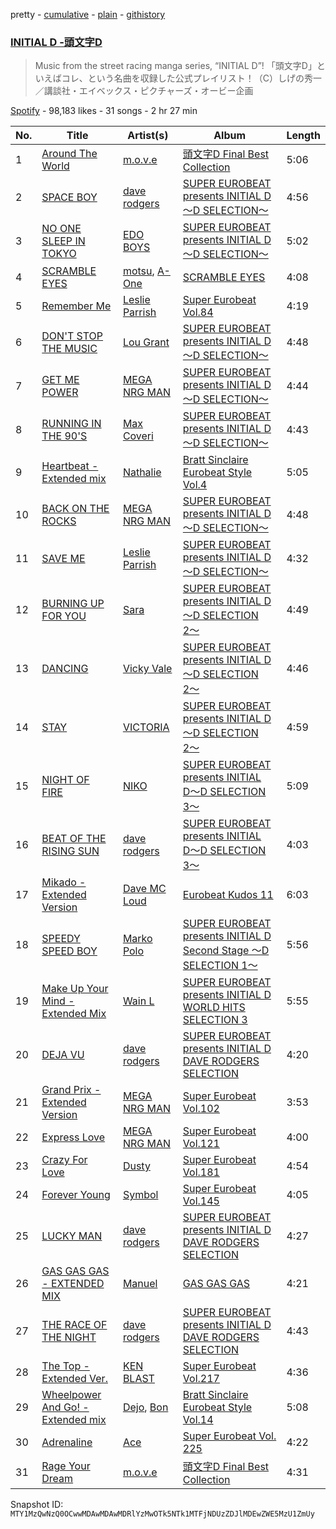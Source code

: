 pretty - [cumulative](/playlists/cumulative/37i9dQZF1DWU4aFimZ74X3.md) - [plain](/playlists/plain/37i9dQZF1DWU4aFimZ74X3) - [githistory](https://github.githistory.xyz/mackorone/spotify-playlist-archive/blob/main/playlists/plain/37i9dQZF1DWU4aFimZ74X3)

### [INITIAL D \-頭文字D](https://open.spotify.com/playlist/37i9dQZF1DWU4aFimZ74X3)

> Music from the street racing manga series, “INITIAL D”! 「頭文字D」といえばコレ、という名曲を収録した公式プレイリスト！（C）しげの秀一／講談社・エイベックス・ピクチャーズ・オービー企画

[Spotify](https://open.spotify.com/user/spotify) - 98,183 likes - 31 songs - 2 hr 27 min

| No. | Title | Artist(s) | Album | Length |
|---|---|---|---|---|
| 1 | [Around The World](https://open.spotify.com/track/1gsbM54z2EPqErHfiPIIhy) | [m.o.v.e](https://open.spotify.com/artist/13Y7h239f3l2knkpG5O7Uo) | [頭文字D Final Best Collection](https://open.spotify.com/album/6MbFICztIWFvQAiOfdB0Qx) | 5:06 |
| 2 | [SPACE BOY](https://open.spotify.com/track/4P9oqOrFDijZRN7TWP4OUZ) | [dave rodgers](https://open.spotify.com/artist/1uXrhF4cZsmDQZDueF9uJT) | [SUPER EUROBEAT presents INITIAL D 〜D SELECTION〜](https://open.spotify.com/album/1BbK1fKw0xg1HK3G0zVNTW) | 4:56 |
| 3 | [NO ONE SLEEP IN TOKYO](https://open.spotify.com/track/6tinyeimCbUv1CPuPBBQOH) | [EDO BOYS](https://open.spotify.com/artist/2qlGGrGnWPs3oqIib0oTSf) | [SUPER EUROBEAT presents INITIAL D 〜D SELECTION〜](https://open.spotify.com/album/1BbK1fKw0xg1HK3G0zVNTW) | 5:02 |
| 4 | [SCRAMBLE EYES](https://open.spotify.com/track/37cSzvBW0363UMwg4pOIGj) | [motsu](https://open.spotify.com/artist/0pZo9IfX38NN78vI3ru3Lk), [A\-One](https://open.spotify.com/artist/6fhECpcjjpePBtGwTbVn6B) | [SCRAMBLE EYES](https://open.spotify.com/album/64ed3RytU7vmzSFS8WFuJR) | 4:08 |
| 5 | [Remember Me](https://open.spotify.com/track/5Yhp3C2edvgSCeklFAeOvZ) | [Leslie Parrish](https://open.spotify.com/artist/0fcQm3RnOXaVsvKtnRp2K8) | [Super Eurobeat Vol.84](https://open.spotify.com/album/677rqn1UF3mT3yht8ZiHXl) | 4:19 |
| 6 | [DON'T STOP THE MUSIC](https://open.spotify.com/track/1Pd1zzDTp8G32vnSLWIlbI) | [Lou Grant](https://open.spotify.com/artist/35hyeD723SqEPzvWTZyeyU) | [SUPER EUROBEAT presents INITIAL D 〜D SELECTION〜](https://open.spotify.com/album/1BbK1fKw0xg1HK3G0zVNTW) | 4:48 |
| 7 | [GET ME POWER](https://open.spotify.com/track/0AppFJk1BDKDhOaYEgCpKW) | [MEGA NRG MAN](https://open.spotify.com/artist/3PIG5hkfeomy1hf4Xo33Wl) | [SUPER EUROBEAT presents INITIAL D 〜D SELECTION〜](https://open.spotify.com/album/1BbK1fKw0xg1HK3G0zVNTW) | 4:44 |
| 8 | [RUNNING IN THE 90'S](https://open.spotify.com/track/6DlPa2rrVK3BygXJ48WYo3) | [Max Coveri](https://open.spotify.com/artist/4aFf48VQYRT631OJGgVwUv) | [SUPER EUROBEAT presents INITIAL D 〜D SELECTION〜](https://open.spotify.com/album/1BbK1fKw0xg1HK3G0zVNTW) | 4:43 |
| 9 | [Heartbeat \- Extended mix](https://open.spotify.com/track/2H5wRJv2e6j8Q0SAHfI8Vm) | [Nathalie](https://open.spotify.com/artist/3W8kVE6uZx0cTBIkk3SQc3) | [Bratt Sinclaire Eurobeat Style Vol.4](https://open.spotify.com/album/39FRScp5tMptT0duSLAl6F) | 5:05 |
| 10 | [BACK ON THE ROCKS](https://open.spotify.com/track/71vDXik9RZPIueEK69F3p6) | [MEGA NRG MAN](https://open.spotify.com/artist/3PIG5hkfeomy1hf4Xo33Wl) | [SUPER EUROBEAT presents INITIAL D 〜D SELECTION〜](https://open.spotify.com/album/1BbK1fKw0xg1HK3G0zVNTW) | 4:48 |
| 11 | [SAVE ME](https://open.spotify.com/track/6Ee9rv8tUY0SfVhiZS2fqn) | [Leslie Parrish](https://open.spotify.com/artist/0fcQm3RnOXaVsvKtnRp2K8) | [SUPER EUROBEAT presents INITIAL D 〜D SELECTION〜](https://open.spotify.com/album/1BbK1fKw0xg1HK3G0zVNTW) | 4:32 |
| 12 | [BURNING UP FOR YOU](https://open.spotify.com/track/71rGEpOqD1jKIl7hp9Lq12) | [Sara](https://open.spotify.com/artist/0qU7Gw29LX6fJK740BpeLF) | [SUPER EUROBEAT presents INITIAL D 〜D SELECTION 2〜](https://open.spotify.com/album/4E23R1HxpTXaL2Z6SwvHoT) | 4:49 |
| 13 | [DANCING](https://open.spotify.com/track/2VECIM9EpMojxBj0sCG9ii) | [Vicky Vale](https://open.spotify.com/artist/51ul5LQ5iulm1O79mwPGbr) | [SUPER EUROBEAT presents INITIAL D 〜D SELECTION 2〜](https://open.spotify.com/album/4E23R1HxpTXaL2Z6SwvHoT) | 4:46 |
| 14 | [STAY](https://open.spotify.com/track/1RmCY9iUGv2nylDTjwTI7e) | [VICTORIA](https://open.spotify.com/artist/0RZgO0eMlijXpqFv01hob9) | [SUPER EUROBEAT presents INITIAL D 〜D SELECTION 2〜](https://open.spotify.com/album/4E23R1HxpTXaL2Z6SwvHoT) | 4:59 |
| 15 | [NIGHT OF FIRE](https://open.spotify.com/track/0u8X3nQwowVw29hMAzCoUd) | [NIKO](https://open.spotify.com/artist/0F0Gp5ED6hZPeOJMkLTdCj) | [SUPER EUROBEAT presents INITIAL D〜D SELECTION 3〜](https://open.spotify.com/album/25aUJa5kOgWZYJRbz8mZDl) | 5:09 |
| 16 | [BEAT OF THE RISING SUN](https://open.spotify.com/track/2cNvVnLsMqgBuI6mBk2fRz) | [dave rodgers](https://open.spotify.com/artist/1uXrhF4cZsmDQZDueF9uJT) | [SUPER EUROBEAT presents INITIAL D〜D SELECTION 3〜](https://open.spotify.com/album/25aUJa5kOgWZYJRbz8mZDl) | 4:03 |
| 17 | [Mikado \- Extended Version](https://open.spotify.com/track/54NEJSOTHGKN7YIeA7Co6f) | [Dave MC Loud](https://open.spotify.com/artist/1CFcGw5BNYY6IeGrnQJnp5) | [Eurobeat Kudos 11](https://open.spotify.com/album/41qwgG9ANvVk3I2sxiv2df) | 6:03 |
| 18 | [SPEEDY SPEED BOY](https://open.spotify.com/track/4UwmHaExaKIqodksotaoo3) | [Marko Polo](https://open.spotify.com/artist/4acqj1P10gUoGNQetcogFv) | [SUPER EUROBEAT presents INITIAL D Second Stage 〜D SELECTION 1〜](https://open.spotify.com/album/7F128tFLWQinImgDvcOmHq) | 5:56 |
| 19 | [Make Up Your Mind \- Extended Mix](https://open.spotify.com/track/6NnngkONzQX4f4AuqQ0kSl) | [Wain L](https://open.spotify.com/artist/483J2w9aHXcSdJWiaFwUV1) | [SUPER EUROBEAT presents INITIAL D WORLD HITS SELECTION 3](https://open.spotify.com/album/0GYleAGNGEkHkOpqVH9lk7) | 5:55 |
| 20 | [DEJA VU](https://open.spotify.com/track/6CRtIYDga4VKW5sV5rfAL3) | [dave rodgers](https://open.spotify.com/artist/1uXrhF4cZsmDQZDueF9uJT) | [SUPER EUROBEAT presents INITIAL D DAVE RODGERS SELECTION](https://open.spotify.com/album/5IWYS5uU24ol0NotfK8XqV) | 4:20 |
| 21 | [Grand Prix \- Extended Version](https://open.spotify.com/track/41Ug45mC2Qn4Fn8sW6XpkA) | [MEGA NRG MAN](https://open.spotify.com/artist/3PIG5hkfeomy1hf4Xo33Wl) | [Super Eurobeat Vol.102](https://open.spotify.com/album/0qTSIu7nLDG4nvGC9uJrco) | 3:53 |
| 22 | [Express Love](https://open.spotify.com/track/1LZXIeVaxA6AoawnXoCrNY) | [MEGA NRG MAN](https://open.spotify.com/artist/3PIG5hkfeomy1hf4Xo33Wl) | [Super Eurobeat Vol.121](https://open.spotify.com/album/1j9WtCMxwNE6eB25a3Xyoc) | 4:00 |
| 23 | [Crazy For Love](https://open.spotify.com/track/558oj1bbmSjG4vFOPoFL9l) | [Dusty](https://open.spotify.com/artist/2XnJjc7ZkxzCaGdtfMeIlc) | [Super Eurobeat Vol.181](https://open.spotify.com/album/3UIA9tSR07zPn3sKytQxLI) | 4:54 |
| 24 | [Forever Young](https://open.spotify.com/track/174pQxS09teGsZjeUgPSOw) | [Symbol](https://open.spotify.com/artist/4E7xqBHcGk2IzqxWfU8T3q) | [Super Eurobeat Vol.145](https://open.spotify.com/album/6xq4z1lsQOIPR1N9P3tapQ) | 4:05 |
| 25 | [LUCKY MAN](https://open.spotify.com/track/3gDEnyulWXK4rdPhJQkhJL) | [dave rodgers](https://open.spotify.com/artist/1uXrhF4cZsmDQZDueF9uJT) | [SUPER EUROBEAT presents INITIAL D DAVE RODGERS SELECTION](https://open.spotify.com/album/5IWYS5uU24ol0NotfK8XqV) | 4:27 |
| 26 | [GAS GAS GAS \- EXTENDED MIX](https://open.spotify.com/track/5A32buYzWvtkJizBkX8OCQ) | [Manuel](https://open.spotify.com/artist/3HLb9k75O3qP4GklxUGn7s) | [GAS GAS GAS](https://open.spotify.com/album/0uhTliVFDT7CCzitqtW4KA) | 4:21 |
| 27 | [THE RACE OF THE NIGHT](https://open.spotify.com/track/5a4hArSlv7i3784T7YJKaq) | [dave rodgers](https://open.spotify.com/artist/1uXrhF4cZsmDQZDueF9uJT) | [SUPER EUROBEAT presents INITIAL D DAVE RODGERS SELECTION](https://open.spotify.com/album/5IWYS5uU24ol0NotfK8XqV) | 4:43 |
| 28 | [The Top \- Extended Ver.](https://open.spotify.com/track/0soHG17CsBtQqjX7Ygvfwt) | [KEN BLAST](https://open.spotify.com/artist/2UqOfH9sWaoyHyOtlRNp7P) | [Super Eurobeat Vol.217](https://open.spotify.com/album/0RllqPOD1JcWeaUcZAWCeX) | 4:36 |
| 29 | [Wheelpower And Go! \- Extended mix](https://open.spotify.com/track/54qcESwnWTtQBsTIEmPmJB) | [Dejo](https://open.spotify.com/artist/3rgGi7LiN9mc5q3yHSZj0e), [Bon](https://open.spotify.com/artist/3l0ICzv4v8DpBYkDTBqRju) | [Bratt Sinclaire Eurobeat Style Vol.14](https://open.spotify.com/album/1602NuLcMSIF1chdZewiEg) | 5:08 |
| 30 | [Adrenaline](https://open.spotify.com/track/5lxcV6KE2x3am3gtBCzYUc) | [Ace](https://open.spotify.com/artist/0eF7CXsaTUjvCiiGkgKRQT) | [Super Eurobeat Vol\. 225](https://open.spotify.com/album/3epa4cuYMhq2Y3nkjNtGKI) | 4:22 |
| 31 | [Rage Your Dream](https://open.spotify.com/track/0dQtjOhjyMMAwyMZRAOKsU) | [m.o.v.e](https://open.spotify.com/artist/13Y7h239f3l2knkpG5O7Uo) | [頭文字D Final Best Collection](https://open.spotify.com/album/6MbFICztIWFvQAiOfdB0Qx) | 4:31 |

Snapshot ID: `MTY1MzQwNzQ0OCwwMDAwMDAwMDRlYzMwOTk5NTk1MTFjNDUzZDJlMDEwZWE5MzU1ZmUy`
